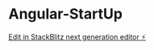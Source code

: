 # Angular-StartUp

[Edit in StackBlitz next generation editor ⚡️](https://stackblitz.com/~/github.com/Kleciosilva/Angular-StartUp)